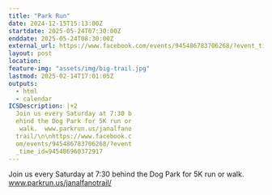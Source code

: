```yaml
---
title: "Park Run"
date: 2024-12-15T15:13:00Z
startdate: 2025-05-24T07:30:00Z
enddate: 2025-05-24T08:30:00Z
external_url: https://www.facebook.com/events/945486783706268/?event_time_id=945486960372917
layout: post
location: 
feature-img: "assets/img/big-trail.jpg"
lastmod: 2025-02-14T17:01:05Z
outputs:
  - html
  - calendar
ICSDescription: |+2
  Join us every Saturday at 7:30 b  ehind the Dog Park for 5K run or   walk.  www.parkrun.us/janalfano  trail/\n\nhttps://www.facebook.c  om/events/945486783706268/?event  _time_id=945486960372917
---
```


Join us every Saturday at 7&#58;30 behind the Dog Park for 5K run or walk.  www.parkrun.us/janalfanotrail/<br>
  <br>
  
